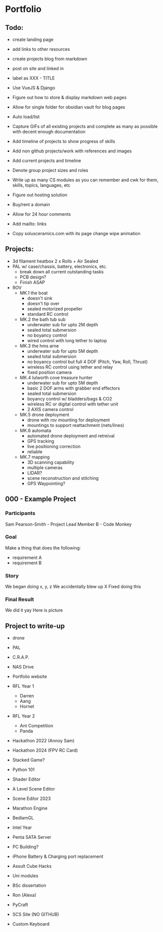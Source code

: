 # Portfolio

## Todo:
- create landing page
- add links to other resources
- create projects blog from markdown
- post on site and linked in
- label as XXX - TITLE

- Use VueJS & Django
- Figure out how to store & display markdown web pages
- Allow for single folder for obsidian vault for blog pages
- Auto load/list

- Capture GIFs of all existing projects and complete as many as possible with decent enough documentation
- Add timeline of projects to show progress of skills
- Add non github projects/work with references and images
- Add current projects and timeline
- Denote group project sizes and roles
- Write up as many CS modules as you can remember and cwk for them, skills, topics, languages, etc

- Figure out hosting solution
- Buy/rent a domain

- Allow for 24 hour comments
- Add mailto: links
- Copy solusceramics.com with its page change wipe animation

## Projects:
- 3d filament heatbox 2 x Rolls + Air Sealed
- PAL w/ case/chassis, battery, electronics, etc.
    - break down all current outstanding tasks
    - PCB design?
    - Finish ASAP
- ROV
    - MK.1 the boat
        - doesn't sink
        - doesn't tip over
        - sealed motorized propeller
        - standard RC control
    - MK.2 the bath tub sub
        - underwater sub for upto 2M depth
        - sealed total submersion
        - no boyancy control
        - wired control with long tether to laptop
    - MK.3 the hms arne
        - underwater sub for upto 5M depth
        - sealed total submersion
        - no boyancy control but full 4 DOF (Pitch, Yaw, Roll, Thrust)
        - wireless RC control using tether and relay
        - fixed position camera
    - MK.4 lulworth cove treasure hunter
        - underwater sub for upto 5M depth
        - basic 2 DOF arms with grabber end effectors 
        - sealed total submersion
        - boyancy control w/ bladders/bags & CO2
        - wireless RC or digital control with tether unit
        - 2 AXIS camera control
    - MK.5 drone deployment
        - drone with rov mounting for deployment
        - mountings to support reattachment (nets/lines)
    - MK.6 automata
        - automated drone deployment and retreival
        - GPS tracking
        - live positioning correction
        - reliable
    - MK.7 mapping
        - 3D scanning capability
        - multiple cameras
        - LIDAR?
        - scene reconstruction and stitching
        - GPS Waypointing?

## 000 - Example Project
### Participants
Sam Pearson-Smith - Project Lead
Member B - Code Monkey

### Goal
Make a thing that does the following:
- requirement A
- requirement B

### Story
We began doing x, y, z
We accidentally blew up X
Fixed doing this

### Final Result
We did it yay
Here is picture



## Project to write-up
- drone
- PAL
- C.R.A.P.
- NAS Drive
- Portfolio website
- RFL Year 1
	- Darren
	- Aang
	- Hornet
- RFL Year 2
	- Ant Competition
	- Panda

- Hackathon 2022 (Annoy Sam)
- Hackathon 2024 (FPV RC Card)

- Stacked Game?
- Python 101
- Shader Editor
- A Level Scene Editor
- Scene Editor 2023
- Marathon Engine
- BedlamGL
- Intel Year
- Penta SATA Server
- PC Building?
- iPhone Battery & Charging port replacement
- Assult Cube Hacks
- Uni modules
- BSc dissertation
- Ron (Alexa)
- PyCraft
- SCS Site (NO GITHUB)
- Custom Keyboard


